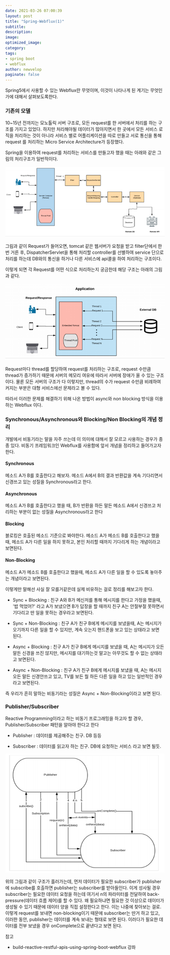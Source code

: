 ```yaml
---
date: 2021-03-26 07:00:39
layout: post
title: "Spring-Webflux(1)"
subtitle:
description:
image:
optimized_image:
category:
tags:
- spring boot
- webflux
author: newvelop
paginate: false
---
```

Spring5에서 사용할 수 있는 Webflux란 무엇이며, 이것이 나타나게 된 계기는 무엇인가에 대해서 살펴보도록한다.

### 기존의 모델
10~15년 전까지는 모노톨릭 서버 구조로, 모든 request를 한 서버에서 처리를 하는 구조를 가지고 있었다.
하지만 처리해야될 데이터가 많아지면서 한 곳에서 모든 서비스 로직을 처리하는 것이 아니라 서비스 별로 어플리케이션을
따로 만들고 서로 통신을 통해 request 를 처리하는 Micro Service Architecture가 등장했다.

Spring을 이용하여 request를 처리하는 서비스를 만들고자 했을 때는 아래와 같은 그림의 처리구조가 일반적이다.

![screensh](../assets/img/2021-03-26-Spring---Webflux(1)/Spring-architecture.PNG)

그림과 같이 Request가 들어오면, tomcat 같은 웹서버가 요청을 받고 filter단에서 한번 거른 후, DispatcherServlet을 통해 처리할 controller를 선별하여 service 단으로 처리를 하는데 DB와의 통신을 하거나 다른 서비스에 api콜을 하여 처리하는 구조이다.

이렇게 되면 각 Request를 어떤 식으로 처리하는지 궁금한데 해당 구조는 아래의 그림과 같다.

![screensh](../assets/img/2021-03-26-Spring---Webflux(1)/request-thread.PNG)

Request마다 thread를 할당하여 request를 처리하는 구조로, request 수만큼 thread가 증가하기 때문에 서버의 메모리 여유에 따라서 서버에 장애가 올 수 있는 구조이다. 물론 모든 서버의 구조가 다 이렇지만, thread의 수가 request 수만큼 비례하여 커지는 부분은 대형 서비스에선 문제라고 볼 수 있다.

따라서 이러한 문제를 해결하기 위해 나온 방법이 async와 non blocking 방식을 이용하는 Webflux 이다.

### Synchronous/Asynchronous와 Blocking/Non Blocking의 개념 정리
개발에서 비동기라는 말을 자주 쓰는데 이 의미에 대해서 잘 모르고 사용하는 경우가 종종 있다. 비동기 프레임워크인 Webflux를 사용함에 앞서 개념을 정리하고 들어가고자 한다.

#### Synchronous
메소드 A가 B를 호출한다고 해보자. 메소드 A에서 B의 결과 반환값을 계속 기다리면서 신경쓰고 있는 성질을 Synchronous라고 한다.

#### Asynchronous
메소드 A가 B를 호출한다고 했을 때, B가 반환을 하든 말든 메소드 A에서 신경쓰고 처리하는 부분이 없는 성질을 Asynchronous라고 한다

#### Blocking
블로킹은 호출된 메소드 기준으로 봐야한다. 메소드 A가 메소드 B를 호출한다고 했을 때, 메소드 A가 다른 일을 하지 못하고, 본인 처리할 때까지 기다리게 하는 개념이라고 보면된다.

#### Non-Blocking
메소드 A가 메소드 B를 호출한다고 했을때, 메소드 A가 다른 일을 할 수 있도록 놓아주는 개념이라고 보면된다.

이렇게만 말해선 사실 잘 모를거같은데 실제 비유하는 걸로 정리를 해보고자 한다.

- Sync + Blocking : 친구 A와 B가 메신저를 통해 메시지를 한다고 가정을 했을때, '밥 먹었어?' 라고 A가 보냈으면 B가 답장을 할 때까지 친구 A는 안절부절 못하면서 기다리고 딴 일을 못하는 경우라고 보면된다.

- Sync + Non-Blocking : 친구 A가 친구 B에게 메시지를 보냈을때, A는 메시지가 오기까지 다른 일을 할 수 있지만, 계속 오는지 핸드폰을 보고 있는 상태라고 보면 된다.

- Async + Blocking : 친구 A가 친구 B에게 메시지를 보냈을 때, A는 메시지가 오든 말든 신경을 쓰진 않지만, 메시지를 대기하는것 말고는 아무것도 할 수 없는 상태라고 보면된다.

- Async + Non-Blocking : 친구 A가 친구 B에게 메시지를 보냈을 때, A는 메시지 오든 말든 신경안쓰고 있고, TV를 보든 뭘 하든 다른 일을 하고 있는 일반적인 경우라고 보면된다.

즉 우리가 흔히 말하는 비동기라는 성질은 Async + Non-Blocking이라고 보면 된다.


### Publisher/Subscriber
Reactive Programming이라고 하는 비동기 프로그래밍을 하고자 할 경우, Publisher/Subscriber 패턴을 알아야 한다고 한다

- Publisher : 데이터를 제공해주는 친구. DB 등등

- Subscriber : 데이터를 읽고자 하는 친구. DB에 요청하는 서비스 라고 보면 될듯.

![screensh](../assets/img/2021-03-26-Spring---Webflux(1)/pub-sub.PNG)

위의 그림과 같이 구조가 흘러가는데, 먼저 데이터가 필요한 subscriber가 publisher에 subscribe를 호출하면 publisher는 subscriber를 받아들인다. 이게 성사될 경우 subscriber는 필요한 데이터 요청을 하는데 여기서 n의 파라미터를 전달하여 back-pressure(데이터 흐름 제어)를 할 수 있다. 왜 필요하냐면 필요한 것 이상으로 데이터가 생성될 수 있기 때문에 데이터 양을 직접 설정한다고 한다. 이는 나중에 찾아보는 걸로.
이렇게 request를 보내면 non-blocking이기 때문에 subscriber는 딴거 하고 있고, 이러한 동안, publisher는 데이터를 계속 보내는 형태로 보면 된다. 이러다가 필요한 데이터를 전부 보냈을 경우 onComplete으로 끝낸다고 보면 된다.


참고
- build-reactive-restful-apis-using-spring-boot-webflux 강좌